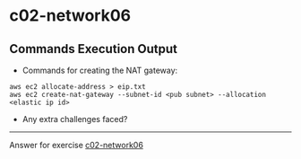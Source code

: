 # c02-network06

## Commands Execution Output

- Commands for creating the NAT gateway:
```
aws ec2 allocate-address > eip.txt
aws ec2 create-nat-gateway --subnet-id <pub subnet> --allocation <elastic ip id>
```

- Any extra challenges faced?


<!-- Don't change anything below this point-->
***
Answer for exercise [c02-network06](https://github.com/devopsacademyau/academy/blob/893381c6f0b69434d9e8597d3d4b1c17f9bc1371/classes/02class/exercises/c02-network06/README.md)